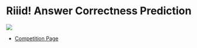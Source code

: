 # Riiid! Answer Correctness Prediction
![](https://storage.googleapis.com/kaggle-media/competitions/Riiid/Graphic%20or%20image%20within%20description%20(min%20size%20350x350).png)

- [Competition Page](https://www.kaggle.com/c/riiid-test-answer-prediction)
